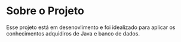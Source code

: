 # Sobre o Projeto
Esse projeto está em desenovlimento e foi idealizado para aplicar os conhecimentos adquidiros de Java e banco de dados. 
